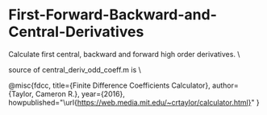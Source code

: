 # First-Forward-Backward-and-Central-Derivatives
Calculate first central, backward and forward high order derivatives. \

source of central_deriv_odd_coeff.m is \

@misc{fdcc,
  title={Finite Difference Coefficients Calculator},
  author={Taylor, Cameron R.},
  year={2016},
  howpublished="\url{https://web.media.mit.edu/~crtaylor/calculator.html}"
}
